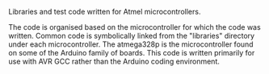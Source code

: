 Libraries and test code written for Atmel microcontrollers.

The code is organised based on the microcontroller for which the code was
written. Common code is symbolically linked from the "libraries" directory
under each microcontroller. The atmega328p is the microcontroller found on
some of the Arduino family of boards. This code is written primarily for use
with AVR GCC rather than the Arduino coding environment.
